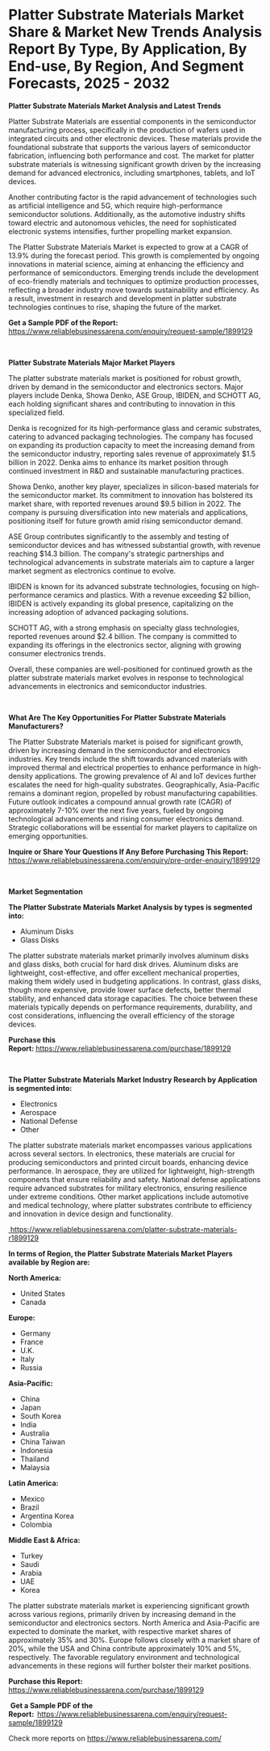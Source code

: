 <p><h1>Platter Substrate Materials Market Share & Market New Trends Analysis Report By Type, By Application, By End-use, By Region, And Segment Forecasts, 2025 - 2032</h1></p><p><strong>Platter Substrate Materials Market Analysis and Latest Trends</strong></p>
<p><p>Platter Substrate Materials are essential components in the semiconductor manufacturing process, specifically in the production of wafers used in integrated circuits and other electronic devices. These materials provide the foundational substrate that supports the various layers of semiconductor fabrication, influencing both performance and cost. The market for platter substrate materials is witnessing significant growth driven by the increasing demand for advanced electronics, including smartphones, tablets, and IoT devices. </p><p>Another contributing factor is the rapid advancement of technologies such as artificial intelligence and 5G, which require high-performance semiconductor solutions. Additionally, as the automotive industry shifts toward electric and autonomous vehicles, the need for sophisticated electronic systems intensifies, further propelling market expansion. </p><p>The Platter Substrate Materials Market is expected to grow at a CAGR of 13.9% during the forecast period. This growth is complemented by ongoing innovations in material science, aiming at enhancing the efficiency and performance of semiconductors. Emerging trends include the development of eco-friendly materials and techniques to optimize production processes, reflecting a broader industry move towards sustainability and efficiency. As a result, investment in research and development in platter substrate technologies continues to rise, shaping the future of the market.</p></p>
<p><strong>Get a Sample PDF of the Report:&nbsp;</strong> <a href="https://www.reliablebusinessarena.com/enquiry/request-sample/1899129?utm_campaign=3101&utm_medium=2&utm_source=Github&utm_content=ia&utm_term=03042025&utm_id=platter-substrate-materials">https://www.reliablebusinessarena.com/enquiry/request-sample/1899129</a></p>
<p>&nbsp;</p>
<p><strong>Platter Substrate Materials Major Market Players</strong></p>
<p><p>The platter substrate materials market is positioned for robust growth, driven by demand in the semiconductor and electronics sectors. Major players include Denka, Showa Denko, ASE Group, IBIDEN, and SCHOTT AG, each holding significant shares and contributing to innovation in this specialized field.</p><p>Denka is recognized for its high-performance glass and ceramic substrates, catering to advanced packaging technologies. The company has focused on expanding its production capacity to meet the increasing demand from the semiconductor industry, reporting sales revenue of approximately $1.5 billion in 2022. Denka aims to enhance its market position through continued investment in R&D and sustainable manufacturing practices.</p><p>Showa Denko, another key player, specializes in silicon-based materials for the semiconductor market. Its commitment to innovation has bolstered its market share, with reported revenues around $9.5 billion in 2022. The company is pursuing diversification into new materials and applications, positioning itself for future growth amid rising semiconductor demand.</p><p>ASE Group contributes significantly to the assembly and testing of semiconductor devices and has witnessed substantial growth, with revenue reaching $14.3 billion. The company's strategic partnerships and technological advancements in substrate materials aim to capture a larger market segment as electronics continue to evolve.</p><p>IBIDEN is known for its advanced substrate technologies, focusing on high-performance ceramics and plastics. With a revenue exceeding $2 billion, IBIDEN is actively expanding its global presence, capitalizing on the increasing adoption of advanced packaging solutions.</p><p>SCHOTT AG, with a strong emphasis on specialty glass technologies, reported revenues around $2.4 billion. The company is committed to expanding its offerings in the electronics sector, aligning with growing consumer electronics trends.</p><p>Overall, these companies are well-positioned for continued growth as the platter substrate materials market evolves in response to technological advancements in electronics and semiconductor industries.</p></p>
<p>&nbsp;</p>
<p><strong>What Are The Key Opportunities For Platter Substrate Materials Manufacturers?</strong></p>
<p><p>The Platter Substrate Materials market is poised for significant growth, driven by increasing demand in the semiconductor and electronics industries. Key trends include the shift towards advanced materials with improved thermal and electrical properties to enhance performance in high-density applications. The growing prevalence of AI and IoT devices further escalates the need for high-quality substrates. Geographically, Asia-Pacific remains a dominant region, propelled by robust manufacturing capabilities. Future outlook indicates a compound annual growth rate (CAGR) of approximately 7-10% over the next five years, fueled by ongoing technological advancements and rising consumer electronics demand. Strategic collaborations will be essential for market players to capitalize on emerging opportunities.</p></p>
<p><strong>Inquire or Share Your Questions If Any Before Purchasing This Report:</strong> <a href="https://www.reliablebusinessarena.com/enquiry/pre-order-enquiry/1899129?utm_campaign=3101&utm_medium=2&utm_source=Github&utm_content=ia&utm_term=03042025&utm_id=platter-substrate-materials">https://www.reliablebusinessarena.com/enquiry/pre-order-enquiry/1899129</a></p>
<p>&nbsp;</p>
<p><strong>Market Segmentation</strong></p>
<p><strong>The Platter Substrate Materials Market Analysis by types is segmented into:</strong></p>
<p><ul><li>Aluminum Disks</li><li>Glass Disks</li></ul></p>
<p><p>The platter substrate materials market primarily involves aluminum disks and glass disks, both crucial for hard disk drives. Aluminum disks are lightweight, cost-effective, and offer excellent mechanical properties, making them widely used in budgeting applications. In contrast, glass disks, though more expensive, provide lower surface defects, better thermal stability, and enhanced data storage capacities. The choice between these materials typically depends on performance requirements, durability, and cost considerations, influencing the overall efficiency of the storage devices.</p></p>
<p><strong>Purchase this Report:&nbsp;</strong><a href="https://www.reliablebusinessarena.com/purchase/1899129?utm_campaign=3101&utm_medium=2&utm_source=Github&utm_content=ia&utm_term=03042025&utm_id=platter-substrate-materials">https://www.reliablebusinessarena.com/purchase/1899129</a></p>
<p>&nbsp;</p>
<p><strong>The Platter Substrate Materials Market Industry Research by Application is segmented into:</strong></p>
<p><ul><li>Electronics</li><li>Aerospace</li><li>National Defense</li><li>Other</li></ul></p>
<p><p>The platter substrate materials market encompasses various applications across several sectors. In electronics, these materials are crucial for producing semiconductors and printed circuit boards, enhancing device performance. In aerospace, they are utilized for lightweight, high-strength components that ensure reliability and safety. National defense applications require advanced substrates for military electronics, ensuring resilience under extreme conditions. Other market applications include automotive and medical technology, where platter substrates contribute to efficiency and innovation in device design and functionality.</p></p>
<p><a href="https://www.reliablebusinessarena.com/platter-substrate-materials-r1899129?utm_campaign=3101&utm_medium=2&utm_source=Github&utm_content=ia&utm_term=03042025&utm_id=platter-substrate-materials">&nbsp;https://www.reliablebusinessarena.com/platter-substrate-materials-r1899129</a></p>
<p><strong>In terms of Region, the Platter Substrate Materials Market Players available by Region are:</strong></p>
<p>
    <p> <strong> North America: </strong>
        <ul>
            <li>United States</li>
            <li>Canada</li>
        </ul>
        </p> 
    <p> <strong> Europe: </strong>
        <ul>
            <li>Germany</li>
            <li>France</li>
            <li>U.K.</li>
            <li>Italy</li>
            <li>Russia</li>
        </ul>
        </p> 
    <p> <strong> Asia-Pacific: </strong>
        <ul>
            <li>China</li>
            <li>Japan</li>
            <li>South Korea</li>
            <li>India</li>
            <li>Australia</li>
            <li>China Taiwan</li>
            <li>Indonesia</li>
            <li>Thailand</li>
            <li>Malaysia</li>
        </ul>
        </p> 
    <p> <strong> Latin America: </strong>
        <ul>
            <li>Mexico</li>
            <li>Brazil</li>
            <li>Argentina Korea</li>
            <li>Colombia</li>
        </ul>
        </p> 
    <p> <strong> Middle East & Africa: </strong>
        <ul>
            <li>Turkey</li>
            <li>Saudi</li>
            <li>Arabia</li>
            <li>UAE</li>
            <li>Korea</li>
        </ul>
    </p>
    </p>
<p><p>The platter substrate materials market is experiencing significant growth across various regions, primarily driven by increasing demand in the semiconductor and electronics sectors. North America and Asia-Pacific are expected to dominate the market, with respective market shares of approximately 35% and 30%. Europe follows closely with a market share of 20%, while the USA and China contribute approximately 10% and 5%, respectively. The favorable regulatory environment and technological advancements in these regions will further bolster their market positions.</p></p>
<p><strong>Purchase this Report: </strong><a href="https://www.reliablebusinessarena.com/purchase/1899129?utm_campaign=3101&utm_medium=2&utm_source=Github&utm_content=ia&utm_term=03042025&utm_id=platter-substrate-materials">https://www.reliablebusinessarena.com/purchase/1899129</a></p>
<p>&nbsp;<strong>Get a Sample PDF of the Report:&nbsp;&nbsp;</strong><a href="https://www.reliablebusinessarena.com/enquiry/request-sample/1899129?utm_campaign=3101&utm_medium=2&utm_source=Github&utm_content=ia&utm_term=03042025&utm_id=platter-substrate-materials">https://www.reliablebusinessarena.com/enquiry/request-sample/1899129</a></p>
<p><strong></strong></p>
<p>Check more reports on <a href="https://www.reliablebusinessarena.com/?utm_campaign=3101&utm_medium=2&utm_source=Github&utm_content=ia&utm_term=03042025&utm_id=platter-substrate-materials">https://www.reliablebusinessarena.com/</a></p>